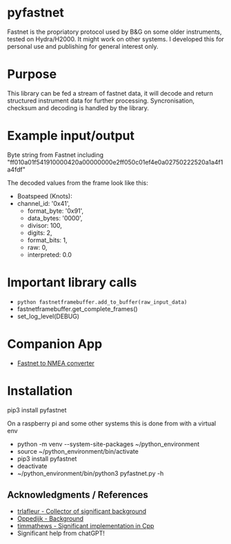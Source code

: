 # pyfastnet
Fastnet is the propriatory protocol used by B&G on some older instruments, tested on Hydra/H2000. It might work on other systems. I developed this for personal use and publishing for general interest only. 

# Purpose
This library can be fed a stream of fastnet data, it will decode and return structured instrument data for further processing. Syncronisation, checksum and decoding is handled by the library.

# Example input/output
Byte string from Fastnet including "ff010a01f541910000420a00000000e2ff050c01ef4e0a02750222520a1a4f1a4fdf"

The decoded values from the frame look like this:

- Boatspeed (Knots): 
- channel_id: '0x41', 
	- format_byte: '0x91', 
	- data_bytes: '0000', 
	- divisor: 100, 
	- digits: 2, 
	- format_bits: 1, 
	- raw: 0, 
	- interpreted: 0.0



# Important library calls
- ```python fastnetframebuffer.add_to_buffer(raw_input_data)```
- fastnetframebuffer.get_complete_frames()
- set_log_level(DEBUG)

# Companion App
- [Fastnet to NMEA converter](https://github.com/ghotihook/FN2IP) 

# Installation
pip3 install pyfastnet

On a raspberry pi and some other systems this is done from with a virtual env
- python -m venv --system-site-packages ~/python_environment
- source ~/python_environment/bin/activate
- pip3 install pyfastnet
- deactivate
- ~/python_environment/bin/python3 pyfastnet.py -h 



## Acknowledgments / References

- [trlafleur - Collector of significant background](https://github.com/trlafleur) 
- [Oppedijk - Background](https://www.oppedijk.com/bandg/fastnet.html)
- [timmathews - Significant implementation in Cpp](https://github.com/timmathews/bg-fastnet-driver)
- Significant help from chatGPT!